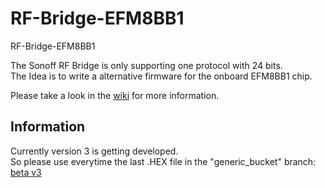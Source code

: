 # RF-Bridge-EFM8BB1
RF-Bridge-EFM8BB1

The Sonoff RF Bridge is only supporting one protocol with 24 bits.<br/>
The Idea is to write a alternative firmware for the onboard EFM8BB1 chip.

Please take a look in the [wiki](https://github.com/Portisch/RF-Bridge-EFM8BB1/wiki) for more information.

## Information
Currently version 3 is getting developed.  
So please use everytime the last .HEX file in the "generic_bucket" branch:
[beta v3](https://github.com/Portisch/RF-Bridge-EFM8BB1/blob/generic_bucket/Keil%208051%20v9.53%20-%20Release/RF-Bridge-EFM8BB1.hex)
